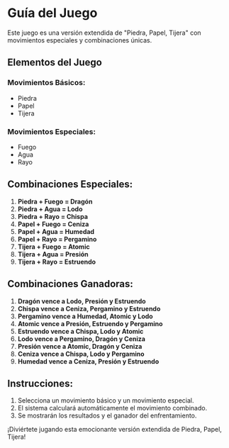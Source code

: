 # Guía del Juego

Este juego es una versión extendida de "Piedra, Papel, Tijera" con movimientos especiales y combinaciones únicas.

## Elementos del Juego

### Movimientos Básicos:

- Piedra
- Papel
- Tijera

### Movimientos Especiales:

- Fuego
- Agua
- Rayo

## Combinaciones Especiales:

1. **Piedra + Fuego = Dragón**
2. **Piedra + Agua = Lodo**
3. **Piedra + Rayo = Chispa**
4. **Papel + Fuego = Ceniza**
5. **Papel + Agua = Humedad**
6. **Papel + Rayo = Pergamino**
7. **Tijera + Fuego = Atomic**
8. **Tijera + Agua = Presión**
9. **Tijera + Rayo = Estruendo**

## Combinaciones Ganadoras:

1. **Dragón vence a Lodo, Presión y Estruendo**
2. **Chispa vence a Ceniza, Pergamino y Estruendo**
3. **Pergamino vence a Humedad, Atomic y Lodo**
4. **Atomic vence a Presión, Estruendo y Pergamino**
5. **Estruendo vence a Chispa, Lodo y Atomic**
6. **Lodo vence a Pergamino, Dragón y Ceniza**
7. **Presión vence a Atomic, Dragón y Ceniza**
8. **Ceniza vence a Chispa, Lodo y Pergamino**
9. **Humedad vence a Ceniza, Presión y Estruendo**

## Instrucciones:

1. Selecciona un movimiento básico y un movimiento especial.
2. El sistema calculará automáticamente el movimiento combinado.
3. Se mostrarán los resultados y el ganador del enfrentamiento.

¡Diviértete jugando esta emocionante versión extendida de Piedra, Papel, Tijera!
